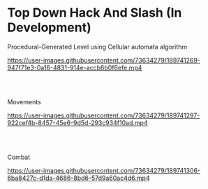 # Top Down Hack And Slash (In Development)
Procedural-Generated Level using Cellular automata algorithm<br/>


https://user-images.githubusercontent.com/73634279/189741269-947f71e3-0a16-4831-914e-accb6b0f6efe.mp4


<br/><br/>

Movements<br/>


https://user-images.githubusercontent.com/73634279/189741297-922cef4b-8457-45e6-9d5d-293c934f10ad.mp4


<br/><br/>

Combat<br/>


https://user-images.githubusercontent.com/73634279/189741306-6ba8427c-d1da-4686-8bd6-57d9a60ac4d6.mp4


